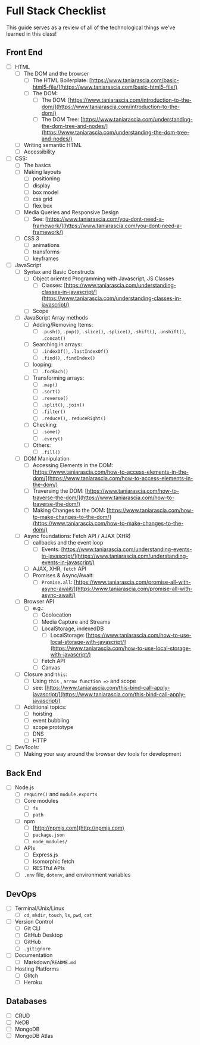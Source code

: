 # Full Stack Checklist

This guide serves as a review of all of the technological things we've learned in this class!

## Front End
- [ ]  HTML
    - [ ]  The DOM and the browser
        - [ ]  The HTML Boilerplate: [https://www.taniarascia.com/basic-html5-file/](https://www.taniarascia.com/basic-html5-file/)
        - [ ]  The DOM:
            - [ ]  The DOM: [https://www.taniarascia.com/introduction-to-the-dom/](https://www.taniarascia.com/introduction-to-the-dom/)
            - [ ]  The DOM Tree: [https://www.taniarascia.com/understanding-the-dom-tree-and-nodes/](https://www.taniarascia.com/understanding-the-dom-tree-and-nodes/)
    - [ ]  Writing semantic HTML
    - [ ]  Accessibility
- [ ]  CSS:
    - [ ]  The basics
    - [ ]  Making layouts
        - [ ]  positioning
        - [ ]  display
        - [ ]  box model
        - [ ]  css grid
        - [ ]  flex box
    - [ ]  Media Queries and Responsive Design
        - [ ]  See: [https://www.taniarascia.com/you-dont-need-a-framework/](https://www.taniarascia.com/you-dont-need-a-framework/)
    - [ ]  CSS 3
        - [ ]  animations
        - [ ]  transforms
        - [ ]  keyframes
- [ ]  JavaScript
    - [ ]  Syntax and Basic Constructs
        - [ ]  Object oriented Programming with Javascript, JS Classes
            - [ ]  Classes: [https://www.taniarascia.com/understanding-classes-in-javascript/](https://www.taniarascia.com/understanding-classes-in-javascript/)
        - [ ]  Scope
    - [ ]  JavaScript Array methods
        - [ ]  Adding/Removing Items:
            - [ ]  `.push()`, `.pop()`,  `.slice()`, `.splice()`, `.shift()`, `.unshift()`, `.concat()`
        - [ ]  Searching in arrays:
            - [ ]  `.indexOf()`, `.lastIndexOf()`
            - [ ]  `.find()`, `.findIndex()`
        - [ ]  looping:
            - [ ]  `.forEach()`
        - [ ]  Transforming arrays:
            - [ ]  `.map()`
            - [ ]  `.sort()`
            - [ ]  `.reverse()`
            - [ ]  `.split()`, `.join()`
            - [ ]  `.filter()`
            - [ ]  `.reduce()`, `.reduceRight()`
        - [ ]  Checking:
            - [ ]  `.some()`
            - [ ]  `.every()`
        - [ ]  Others:
            - [ ]  `.fill()`
    - [ ]  DOM Manipulation
        - [ ]  Accessing Elements in the DOM: [https://www.taniarascia.com/how-to-access-elements-in-the-dom/](https://www.taniarascia.com/how-to-access-elements-in-the-dom/)
        - [ ]  Traversing the DOM: [https://www.taniarascia.com/how-to-traverse-the-dom/](https://www.taniarascia.com/how-to-traverse-the-dom/)
        - [ ]  Making Changes to the DOM: [https://www.taniarascia.com/how-to-make-changes-to-the-dom/](https://www.taniarascia.com/how-to-make-changes-to-the-dom/)
    - [ ]  Async foundations: Fetch API / AJAX (XHR)
        - [ ]  callbacks and the event loop
            - [ ]  Events: [https://www.taniarascia.com/understanding-events-in-javascript/](https://www.taniarascia.com/understanding-events-in-javascript/)
        - [ ]  AJAX, XHR, `fetch` API
        - [ ]  Promises & Async/Await:
            - [ ]  `Promise.all`: [https://www.taniarascia.com/promise-all-with-async-await/](https://www.taniarascia.com/promise-all-with-async-await/)
    - [ ]  Browser API
        - [ ]  e.g.:
            - [ ]  Geolocation
            - [ ]  Media Capture and Streams
            - [ ]  LocalStorage, indexedDB
                - [ ]  LocalStorage: [https://www.taniarascia.com/how-to-use-local-storage-with-javascript/](https://www.taniarascia.com/how-to-use-local-storage-with-javascript/)
            - [ ]  Fetch API
            - [ ]  Canvas
    - [ ]  Closure and `this`:
        - [ ]  Using `this` , `arrow function =>` and scope
        - [ ]  see: [https://www.taniarascia.com/this-bind-call-apply-javascript/](https://www.taniarascia.com/this-bind-call-apply-javascript/)
    - [ ]  Additional topics:
        - [ ]  hoisting
        - [ ]  event bubbling
        - [ ]  scope prototype
        - [ ]  DNS
        - [ ]  HTTP
- [ ]  DevTools:
    - [ ]  Making your way around the browser dev tools for development
 
## Back End
- [ ] Node.js
  - [ ] `require()` and `module.exports`
  - [ ] Core modules
    - [ ] `fs`
    - [ ] `path`
  - [ ] npm
    - [ ] [http://npmjs.com](http://npmjs.com)
    - [ ] `package.json`
    - [ ] `node_modules/`
  - [ ] APIs
    - [ ] Express.js
    - [ ] Isomorphic fetch
    - [ ] RESTful APIs
  - [ ] `.env` file, `dotenv`, and environment variables

## DevOps
- [ ] Terminal/Unix/Linux
  - [ ] `cd`, `mkdir`, `touch`, `ls`, `pwd`, `cat`
- [ ] Version Control
  - [ ] Git CLI
  - [ ] GitHub Desktop
  - [ ] GitHub
  - [ ] `.gitignore`
- [ ] Documentation
  - [ ] Markdown/`README.md`
- [ ] Hosting Platforms
  - [ ] Glitch
  - [ ] Heroku

## Databases
- [ ] CRUD
- [ ] NeDB
- [ ] MongoDB
- [ ] MongoDB Atlas